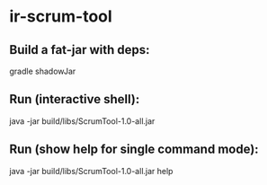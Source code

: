 # ir-scrum-tool

## Build a fat-jar with deps:

gradle shadowJar

## Run (interactive shell):

java -jar build/libs/ScrumTool-1.0-all.jar

## Run (show help for single command mode):

java -jar build/libs/ScrumTool-1.0-all.jar help
